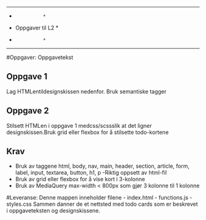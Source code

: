 *********************************
*				*
*	Oppgaver til L2		*
*				*
*********************************

#Oppgaver:
Oppgavetekst
## Oppgave 1
Lag HTMLentildesignskissen nedenfor. Bruk semantiske tagger
## Oppgave 2
Stilsett HTMLen i oppgave 1 medcss/scssslik at det ligner 
designskissen.Bruk grid eller flexbox for å stilsette todo-kortene

## Krav
- Bruk av taggene html, body, nav, main, header, section, article, 
form, label, input, textarea, button, h1, p
-Riktig oppsett av html-fil 
- Bruk av grid eller flexbox for å vise kort i 3-kolonne
- Bruk av MediaQuery max-width < 800px som gjør 3 kolonne til 1 kolonne

#Leveranse:
Denne mappen inneholder filene
	- index.html
	- functions.js
	- styles.css
Sammen danner de et nettsted med todo cards som er beskrevet i 
oppgaveteksten og designskissene. 


